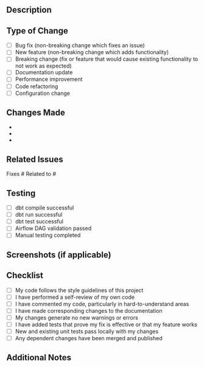 ## Description
<!-- Provide a brief description of the changes in this PR -->

## Type of Change
<!-- Mark the relevant option with an "x" -->
- [ ] Bug fix (non-breaking change which fixes an issue)
- [ ] New feature (non-breaking change which adds functionality)
- [ ] Breaking change (fix or feature that would cause existing functionality to not work as expected)
- [ ] Documentation update
- [ ] Performance improvement
- [ ] Code refactoring
- [ ] Configuration change

## Changes Made
<!-- List the specific changes made in this PR -->
- 
- 
- 

## Related Issues
<!-- Link to any related issues -->
Fixes #
Related to #

## Testing
<!-- Describe the tests you ran to verify your changes -->
- [ ] dbt compile successful
- [ ] dbt run successful
- [ ] dbt test successful
- [ ] Airflow DAG validation passed
- [ ] Manual testing completed

## Screenshots (if applicable)
<!-- Add screenshots to help explain your changes -->

## Checklist
- [ ] My code follows the style guidelines of this project
- [ ] I have performed a self-review of my own code
- [ ] I have commented my code, particularly in hard-to-understand areas
- [ ] I have made corresponding changes to the documentation
- [ ] My changes generate no new warnings or errors
- [ ] I have added tests that prove my fix is effective or that my feature works
- [ ] New and existing unit tests pass locally with my changes
- [ ] Any dependent changes have been merged and published

## Additional Notes
<!-- Add any additional notes or context about the PR -->
